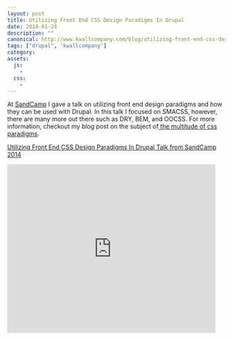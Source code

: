 ```yaml
---
layout: post
title: Utilizing Front End CSS Design Paradigms In Drupal
date: 2014-01-24
description: ""
canonical: http://www.kwallcompany.com/blog/utilizing-front-end-css-design-paradigms-drupal
tags: ["drupal", 'kwallcompany']
category:
assets:
  js:
    -
  css:
    -
---
```


At <a href="http://www.sandcamp.org" target="_blank">SandCamp</a> I gave a talk on utilizing front end design paradigms and how they can be used with Drupal. In this talk I focused on SMACSS, however, there are many more out there such as DRY, BEM, and OOCSS. For more information, checkout my blog post on the subject of<a href="http://www.kwallcompany.com/thought/css-less-sass-oocss-drycss-bem-front-end-css-design-paradigm-smacss-down"> the multitude of css paradigms</a>.

<a href="https://docs.google.com/presentation/d/1m1UlT1P5NGG4VvTdGy2LuJcCSTFTjL3q9ZraXbfspHY/pub?start=false&amp;loop=false&amp;delayms=3000" target="_blank">Utilizing Front End CSS Design Paradigms In Drupal Talk from SandCamp 2014</a>

<iframe allowfullscreen="true" frameborder="0" height="389" mozallowfullscreen="true" src="https://docs.google.com/presentation/d/1m1UlT1P5NGG4VvTdGy2LuJcCSTFTjL3q9ZraXbfspHY/embed?start=false&amp;loop=false&amp;delayms=3000" webkitallowfullscreen="true" width="480"></iframe>
